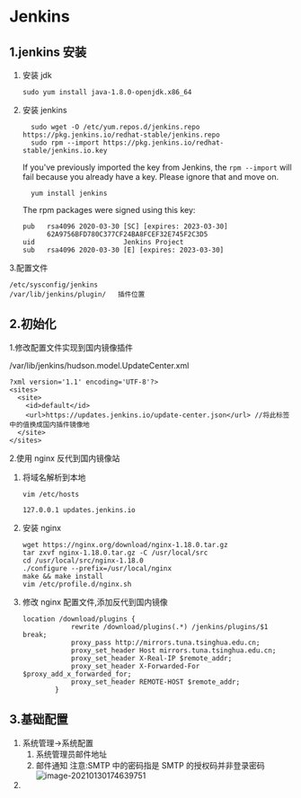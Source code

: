 # Jenkins

## 1.jenkins 安装

1. 安装 jdk

   ```
   sudo yum install java-1.8.0-openjdk.x86_64
   ```

2. 安装 jenkins

   ```
     sudo wget -O /etc/yum.repos.d/jenkins.repo https://pkg.jenkins.io/redhat-stable/jenkins.repo
     sudo rpm --import https://pkg.jenkins.io/redhat-stable/jenkins.io.key

   ```

   If you've previously imported the key from Jenkins, the `rpm --import` will fail because you already have a key. Please ignore that and move on.

   ```
     yum install jenkins

   ```

   The rpm packages were signed using this key:

   ```
   pub   rsa4096 2020-03-30 [SC] [expires: 2023-03-30]
         62A9756BFD780C377CF24BA8FCEF32E745F2C3D5
   uid                      Jenkins Project
   sub   rsa4096 2020-03-30 [E] [expires: 2023-03-30]
   ```

3.配置文件

```
/etc/sysconfig/jenkins
/var/lib/jenkins/plugin/   插件位置
```

## 2.初始化

1.修改配置文件实现到国内镜像插件

/var/lib/jenkins/hudson.model.UpdateCenter.xml

```
?xml version='1.1' encoding='UTF-8'?>
<sites>
  <site>
    <id>default</id>
    <url>https://updates.jenkins.io/update-center.json</url> //将此标签中的值换成国内插件镜像地
  </site>
</sites>
```

2.使用 nginx 反代到国内镜像站

1. 将域名解析到本地

   ```
   vim /etc/hosts

   127.0.0.1 updates.jenkins.io
   ```

2. 安装 nginx

   ```
   wget https://nginx.org/download/nginx-1.18.0.tar.gz
   tar zxvf nginx-1.18.0.tar.gz -C /usr/local/src
   cd /usr/local/src/nginx-1.18.0
   ./configure --prefix=/usr/local/nginx
   make && make install
   vim /etc/profile.d/nginx.sh
   ```

3. 修改 nginx 配置文件,添加反代到国内镜像

   ```
   location /download/plugins {
               rewrite /download/plugins(.*) /jenkins/plugins/$1 break;
               proxy_pass http://mirrors.tuna.tsinghua.edu.cn;
               proxy_set_header Host mirrors.tuna.tsinghua.edu.cn;
               proxy_set_header X-Real-IP $remote_addr;
               proxy_set_header X-Forwarded-For $proxy_add_x_forwarded_for;
               proxy_set_header REMOTE-HOST $remote_addr;
           }
   ```

## 3.基础配置

1. 系统管理->系统配置
   1. 系统管理员邮件地址
   2. 邮件通知 注意:SMTP 中的密码指是 SMTP 的授权码并非登录密码![image-20210130174639751](https://i.loli.net/2021/01/30/yagUvlEdhTFOeC7.png)
2.
